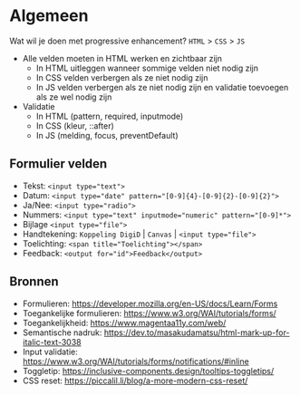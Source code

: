 # Algemeen

Wat wil je doen met progressive enhancement? `HTML` > `CSS` > `JS`

- Alle velden moeten in HTML werken en zichtbaar zijn
  - In HTML uitleggen wanneer sommige velden niet nodig zijn
  - In CSS velden verbergen als ze niet nodig zijn
  - In JS velden verbergen als ze niet nodig zijn en validatie toevoegen als ze wel nodig zijn
- Validatie
  - In HTML (pattern, required, inputmode)
  - In CSS (kleur, ::after)
  - In JS (melding, focus, preventDefault)

## Formulier velden

- Tekst: `<input type="text">`
- Datum: `<input type="date" pattern="[0-9]{4}-[0-9]{2}-[0-9]{2}">`
- Ja/Nee: `<input type="radio">`
- Nummers: `<input type="text" inputmode="numeric" pattern="[0-9]*">`
- Bijlage `<input type="file">`
- Handtekening: `Koppeling DigiD` | `Canvas` | `<input type="file">`
- Toelichting: `<span title="Toelichting"></span>`
- Feedback: `<output for="id">Feedback</output>`

## Bronnen

- Formulieren: https://developer.mozilla.org/en-US/docs/Learn/Forms
- Toegankelijke formulieren: https://www.w3.org/WAI/tutorials/forms/
- Toegankelijkheid: https://www.magentaa11y.com/web/
- Semantische nadruk: https://dev.to/masakudamatsu/html-mark-up-for-italic-text-3038
- Input validatie: https://www.w3.org/WAI/tutorials/forms/notifications/#inline
- Toggletip: https://inclusive-components.design/tooltips-toggletips/
- CSS reset: https://piccalil.li/blog/a-more-modern-css-reset/